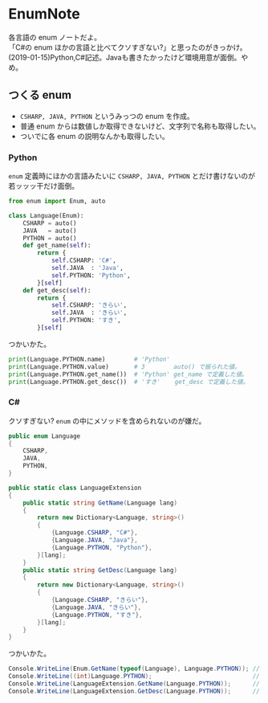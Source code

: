 EnumNote
===

各言語の enum ノートだよ。  
「C#の enum ほかの言語と比べてクソすぎない?」と思ったのがきっかけ。  
(2019-01-15)Python,C#記述。Javaも書きたかったけど環境用意が面倒。やめ。

## つくる enum

- `CSHARP, JAVA, PYTHON` というみっつの enum を作成。
- 普通 enum からは数値しか取得できないけど、文字列で名称も取得したい。
- ついでに各 enum の説明なんかも取得したい。


### Python

`enum` 定義時にほかの言語みたいに `CSHARP, JAVA, PYTHON` とだけ書けないのが若ッッッ干だけ面倒。

```python
from enum import Enum, auto

class Language(Enum):
    CSHARP = auto()
    JAVA   = auto()
    PYTHON = auto()
    def get_name(self):
        return {
            self.CSHARP: 'C#',
            self.JAVA  : 'Java',
            self.PYTHON: 'Python',
        }[self]
    def get_desc(self):
        return {
            self.CSHARP: 'きらい',
            self.JAVA  : 'きらい',
            self.PYTHON: 'すき',
        }[self]
```

つかいかた。

```python
print(Language.PYTHON.name)        # 'Python'
print(Language.PYTHON.value)       # 3        auto() で振られた値。
print(Language.PYTHON.get_name())  # 'Python' get_name で定義した値。
print(Language.PYTHON.get_desc())  # 'すき'    get_desc で定義した値。
```


### C\#

クソすぎない? `enum` の中にメソッドを含められないのが嫌だ。

```csharp
public enum Language
{
    CSHARP,
    JAVA,
    PYTHON,
}

public static class LanguageExtension
{
    public static string GetName(Language lang)
    {
        return new Dictionary<Language, string>()
        {
            {Language.CSHARP, "C#"},
            {Language.JAVA, "Java"},
            {Language.PYTHON, "Python"},
        }[lang];
    }
    public static string GetDesc(Language lang)
    {
        return new Dictionary<Language, string>()
        {
            {Language.CSHARP, "きらい"},
            {Language.JAVA, "きらい"},
            {Language.PYTHON, "すき"},
        }[lang];
    }
}
```

つかいかた。

```csharp
Console.WriteLine(Enum.GetName(typeof(Language), Language.PYTHON)); // 'PYTHON' 変数名を文字列で取得。
Console.WriteLine((int)Language.PYTHON);                            // 2        勝手に振られた値を取得。
Console.WriteLine(LanguageExtension.GetName(Language.PYTHON));      // 'Python' GetName で定義した値。
Console.WriteLine(LanguageExtension.GetDesc(Language.PYTHON));      // 'すき'   GetDesc で定義した値。
```
